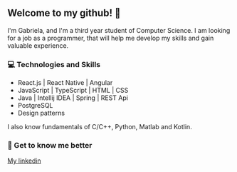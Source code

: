 
## Welcome to my github! :wave:
I'm Gabriela, and I'm a third year student of Computer Science. I am looking for a job as a programmer, that will help me develop my skills and gain valuable experience.

### :computer: Technologies and Skills
* React.js | React Native | Angular
* JavaScript | TypeScript | HTML | CSS
* Java | Intellij IDEA | Spring | REST Api
* PostgreSQL 
* Design patterns

I also know fundamentals of C/C++, Python, Matlab and Kotlin.


### :woman: Get to know me better
[My linkedin](https://www.linkedin.com/in/gabriela-jasnosz-8b173120b/)






